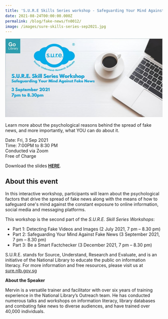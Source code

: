 ```yaml
---
title: 'S.U.R.E Skills Series workshop - Safeguarding Your Mind Against Fake News'
date: 2021-08-24T00:00:00.000Z
permalink: /blog/fake-news/fn0012/
image: /images/sure-skills-series-sep2021.jpg
---
```


![](/images/sure-skills-series-Sep2021.JPG)

Learn more about the psychological reasons behind the spread of fake news, and more importantly, what YOU can do about it.

Date: Fri, 3 Sep 2021 <br>Time: 7:00PM to 8:30 PM<br>Conducted via Zoom<br>Free of Charge

Download the slides [**HERE**](https://go.gov.sg/nlb-sure-03sep2021-slides).



## About this event

In this interactive workshop, participants will learn about the psychological factors that drive the spread of fake news along with the means of how to safeguard one's mind against the constant exposure to online information, social media and messaging platforms. 

This workshop is the second part of the *S.U.R.E. Skill Series* *Workshops*:

- Part 1: Detecting Fake Videos and Images (2 July 2021, 7 pm – 8.30 pm)
- Part 2: Safeguarding Your Mind Against Fake News (3 September 2021, 7 pm – 8.30 pm)
- Part 3: Be a Smart Factchecker (3 December 2021, 7 pm – 8.30 pm)

S.U.R.E. stands for Source, Understand, Research and Evaluate, and is an initiative of the National Library to educate the public on information literacy. For more information and free resources, please visit us at [sure.nlb.gov.sg](https://sure.nlb.gov.sg/)



**About the Speaker**

Mervin is a versatile trainer and facilitator with over six years of training experience in the National Library’s Outreach team. He has conducted numerous talks and workshops on information literacy, library databases and combating fake news to diverse audiences, and have trained over 40,000 individuals.

